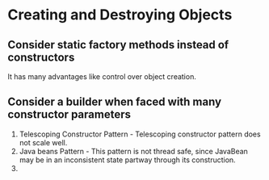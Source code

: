 # Creating and Destroying Objects

## Consider static factory methods instead of constructors

It has many advantages like control over object creation.

## Consider a builder when faced with many constructor parameters

1. Telescoping Constructor Pattern - Telescoping constructor pattern does not scale well.
2. Java beans Pattern -  This pattern is not thread safe, since JavaBean may be in an inconsistent state partway through its construction.
3. 